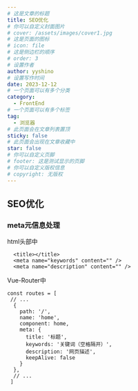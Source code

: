 ```yaml
---
# 这是文章的标题
title: SEO优化
# 你可以自定义封面图片
# cover: /assets/images/cover1.jpg
# 这是页面的图标
# icon: file
# 这是侧边栏的顺序
# order: 3
# 设置作者
author: yyshino
# 设置写作时间
date: 2023-12-12
# 一个页面可以有多个分类
category:
  - FrontEnd
# 一个页面可以有多个标签
tag:
  - 浏览器
# 此页面会在文章列表置顶
sticky: false
# 此页面会出现在文章收藏中
star: false
# 你可以自定义页脚
# footer: 这是测试显示的页脚
# 你可以自定义版权信息
# copyright: 无版权
---
```



## SEO优化



### meta元信息处理

html头部中

```
  <title></title>
  <meta name="keywords" content="" />
  <meta name="description" content="" />
```



Vue-Router中

```
const routes = [
 // ...
  {
    path: '/',
    name: 'home',
    component: home,
    meta: {
      title: '标题',
      keywords: '关键词（空格隔开）',
      description: '网页描述',
      keepAlive: false
    }
  },
  // ... 
 ]
```

